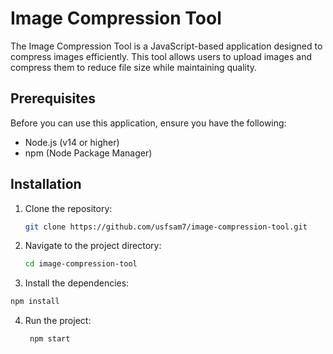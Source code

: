 # Image Compression Tool

The Image Compression Tool is a JavaScript-based application designed to compress images efficiently. This tool allows users to upload images and compress them to reduce file size while maintaining quality.

## Prerequisites

Before you can use this application, ensure you have the following:

- Node.js (v14 or higher)
- npm (Node Package Manager)

## Installation

1. Clone the repository:

   ```bash
   git clone https://github.com/usfsam7/image-compression-tool.git
   ```
2. Navigate to the project directory:

   ```bash
   cd image-compression-tool
   ```
  
3. Install the dependencies:

  ```bash
 npm install
```
4. Run the project:
   ```bash
    npm start
   ```


